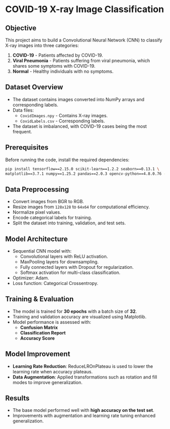 # COVID-19 X-ray Image Classification

## Objective
This project aims to build a Convolutional Neural Network (CNN) to classify X-ray images into three categories:
1. **COVID-19** - Patients affected by COVID-19.
2. **Viral Pneumonia** - Patients suffering from viral pneumonia, which shares some symptoms with COVID-19.
3. **Normal** - Healthy individuals with no symptoms.

## Dataset Overview
- The dataset contains images converted into NumPy arrays and corresponding labels.
- Data files:
  - `CovidImages.npy` - Contains X-ray images.
  - `CovidLabels.csv` - Corresponding labels.
- The dataset is imbalanced, with COVID-19 cases being the most frequent.

## Prerequisites
Before running the code, install the required dependencies:

```bash
pip install tensorflow==2.15.0 scikit-learn==1.2.2 seaborn==0.13.1 \
matplotlib==3.7.1 numpy==1.25.2 pandas==2.0.3 opencv-python==4.8.0.76 -q --user
```

## Data Preprocessing
- Convert images from BGR to RGB.
- Resize images from `128x128` to `64x64` for computational efficiency.
- Normalize pixel values.
- Encode categorical labels for training.
- Split the dataset into training, validation, and test sets.

## Model Architecture
- Sequential CNN model with:
  - Convolutional layers with ReLU activation.
  - MaxPooling layers for downsampling.
  - Fully connected layers with Dropout for regularization.
  - Softmax activation for multi-class classification.
- Optimizer: Adam.
- Loss function: Categorical Crossentropy.

## Training & Evaluation
- The model is trained for **30 epochs** with a batch size of **32**.
- Training and validation accuracy are visualized using Matplotlib.
- Model performance is assessed with:
  - **Confusion Matrix**
  - **Classification Report**
  - **Accuracy Score**

## Model Improvement
- **Learning Rate Reduction**: ReduceLROnPlateau is used to lower the learning rate when accuracy plateaus.
- **Data Augmentation**: Applied transformations such as rotation and fill modes to improve generalization.

## Results
- The base model performed well with **high accuracy on the test set**.
- Improvements with augmentation and learning rate tuning enhanced generalization.
